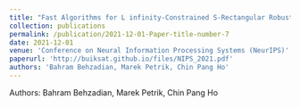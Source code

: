 ```yaml
---
title: "Fast Algorithms for L infinity-Constrained S-Rectangular Robust MDPs"
collection: publications
permalink: /publication/2021-12-01-Paper-title-number-7
date: 2021-12-01
venue: 'Conference on Neural Information Processing Systems (NeurIPS)'
paperurl: 'http://buiksat.github.io/files/NIPS_2021.pdf'
authors: 'Bahram Behzadian, Marek Petrik, Chin Pang Ho'
---
```

Authors: Bahram Behzadian, Marek Petrik, Chin Pang Ho